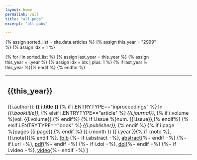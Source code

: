 ```yaml
---
layout: home
permalink: /all
title: "all pubs"
excerpt: "all pubs"

---
```


{% assign sorted_list = site.data.articles %}
{% assign this_year = "2999" %}
{% assign idx = 1 %}

<table style="margin-left:auto; margin-right:auto; width: 600px;">
{% for i in sorted_list %}
  {% assign last_year = this_year %}
  {% assign this_year = i.year %}
  {% assign idx = idx | plus: 1 %}
  {% if last_year != this_year %}<tr><td><h2>{{this_year}}</h2></td></tr>{% endif %}
  <tr><td>
    {{i.author}}:
    <b>{{ i.title }}</b>
	{% if i.ENTRYTYPE=="inproceedings" %}
	  In <i>{{i.booktitle}}</i>,
	{% elsif i.ENTRYTYPE=="article" %}
	  <i>{{i.journal}}</i>, 
	  {% if i.volume %}vol. {{i.volume}},{% endif%}
	  {% if i.issue %}num. {{i.issue}},{% endif%}
	{% elsif i.ENTRYTYPE=="book" %}
	  <i>{{i.publisher}}</i>, 	{% endif %}
    {% if i.page %}pages {{i.page}},{% endif %}
	{{ i.month }} {{ i.year }}{% if i.note %}, {{i.note}}{% endif %}.
  [<a href="bib/{{i.ID}}.bib">bib</a>
	{%- if i.abstract -%}, <a href="abstract/{{i.ID}}.txt">abstract</a>{%- endif -%}
	{%- if i.url -%}, <a href="{{ i.url }}">pdf</a>{%- endif -%}
	{%- if i.doi -%}, <a href="https://doi.org/{{- i.doi -}}">doi</a>{%- endif -%}
	{%- if i.video -%}, <a href="{{ i.video }}">video</a>{%- endif -%}
	]
  </td></tr>
{% endfor %}
</table>